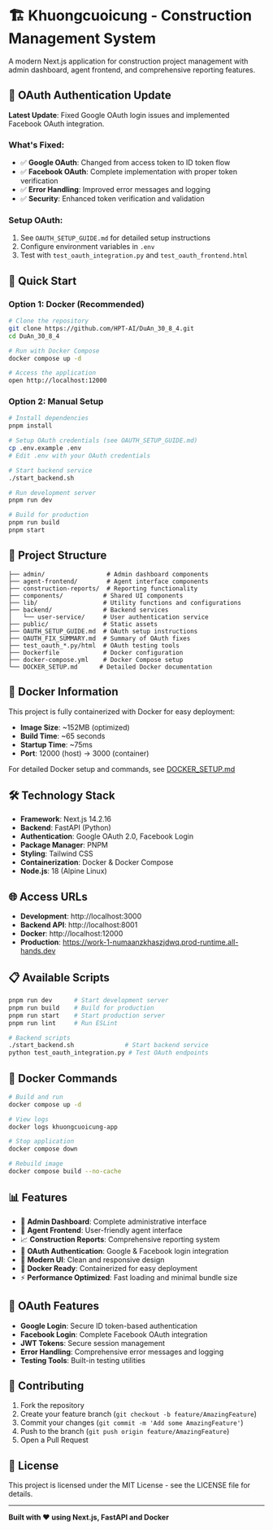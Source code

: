 # 🏗️ Khuongcuoicung - Construction Management System

A modern Next.js application for construction project management with admin dashboard, agent frontend, and comprehensive reporting features.

## 🔐 OAuth Authentication Update

**Latest Update**: Fixed Google OAuth login issues and implemented Facebook OAuth integration.

### What's Fixed:
- ✅ **Google OAuth**: Changed from access token to ID token flow
- ✅ **Facebook OAuth**: Complete implementation with proper token verification
- ✅ **Error Handling**: Improved error messages and logging
- ✅ **Security**: Enhanced token verification and validation

### Setup OAuth:
1. See `OAUTH_SETUP_GUIDE.md` for detailed setup instructions
2. Configure environment variables in `.env`
3. Test with `test_oauth_integration.py` and `test_oauth_frontend.html`

## 🚀 Quick Start

### Option 1: Docker (Recommended)
```bash
# Clone the repository
git clone https://github.com/HPT-AI/DuAn_30_8_4.git
cd DuAn_30_8_4

# Run with Docker Compose
docker compose up -d

# Access the application
open http://localhost:12000
```

### Option 2: Manual Setup
```bash
# Install dependencies
pnpm install

# Setup OAuth credentials (see OAUTH_SETUP_GUIDE.md)
cp .env.example .env
# Edit .env with your OAuth credentials

# Start backend service
./start_backend.sh

# Run development server
pnpm run dev

# Build for production
pnpm run build
pnpm start
```

## 📁 Project Structure

```
├── admin/                 # Admin dashboard components
├── agent-frontend/        # Agent interface components  
├── construction-reports/  # Reporting functionality
├── components/           # Shared UI components
├── lib/                  # Utility functions and configurations
├── backend/              # Backend services
│   └── user-service/     # User authentication service
├── public/               # Static assets
├── OAUTH_SETUP_GUIDE.md  # OAuth setup instructions
├── OAUTH_FIX_SUMMARY.md  # Summary of OAuth fixes
├── test_oauth_*.py/html  # OAuth testing tools
├── Dockerfile            # Docker configuration
├── docker-compose.yml    # Docker Compose setup
└── DOCKER_SETUP.md      # Detailed Docker documentation
```

## 🐳 Docker Information

This project is fully containerized with Docker for easy deployment:

- **Image Size**: ~152MB (optimized)
- **Build Time**: ~65 seconds
- **Startup Time**: ~75ms
- **Port**: 12000 (host) → 3000 (container)

For detailed Docker setup and commands, see [DOCKER_SETUP.md](./DOCKER_SETUP.md)

## 🛠️ Technology Stack

- **Framework**: Next.js 14.2.16
- **Backend**: FastAPI (Python)
- **Authentication**: Google OAuth 2.0, Facebook Login
- **Package Manager**: PNPM
- **Styling**: Tailwind CSS
- **Containerization**: Docker & Docker Compose
- **Node.js**: 18 (Alpine Linux)

## 🌐 Access URLs

- **Development**: http://localhost:3000
- **Backend API**: http://localhost:8001
- **Docker**: http://localhost:12000
- **Production**: https://work-1-numaanzkhaszjdwq.prod-runtime.all-hands.dev

## 📋 Available Scripts

```bash
pnpm run dev      # Start development server
pnpm run build    # Build for production
pnpm run start    # Start production server
pnpm run lint     # Run ESLint

# Backend scripts
./start_backend.sh              # Start backend service
python test_oauth_integration.py # Test OAuth endpoints
```

## 🔧 Docker Commands

```bash
# Build and run
docker compose up -d

# View logs
docker logs khuongcuoicung-app

# Stop application
docker compose down

# Rebuild image
docker compose build --no-cache
```

## 📊 Features

- 🏢 **Admin Dashboard**: Complete administrative interface
- 👥 **Agent Frontend**: User-friendly agent interface
- 📈 **Construction Reports**: Comprehensive reporting system
- 🔐 **OAuth Authentication**: Google & Facebook login integration
- 🎨 **Modern UI**: Clean and responsive design
- 🐳 **Docker Ready**: Containerized for easy deployment
- ⚡ **Performance Optimized**: Fast loading and minimal bundle size

## 🔐 OAuth Features

- **Google Login**: Secure ID token-based authentication
- **Facebook Login**: Complete Facebook OAuth integration
- **JWT Tokens**: Secure session management
- **Error Handling**: Comprehensive error messages and logging
- **Testing Tools**: Built-in testing utilities

## 🤝 Contributing

1. Fork the repository
2. Create your feature branch (`git checkout -b feature/AmazingFeature`)
3. Commit your changes (`git commit -m 'Add some AmazingFeature'`)
4. Push to the branch (`git push origin feature/AmazingFeature`)
5. Open a Pull Request

## 📄 License

This project is licensed under the MIT License - see the LICENSE file for details.

---

**Built with ❤️ using Next.js, FastAPI and Docker**
